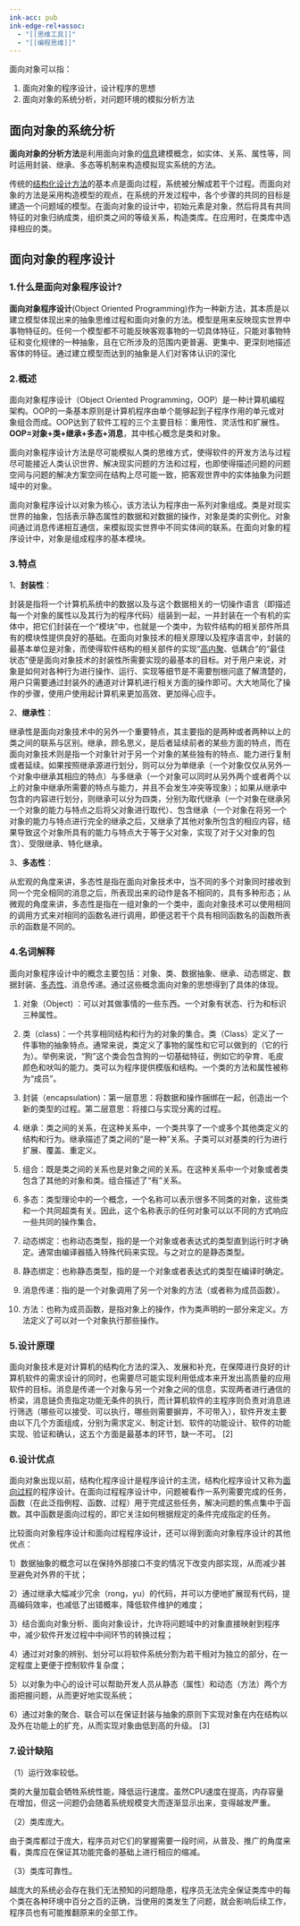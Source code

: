 ```yaml
---
ink-acc: pub
ink-edge-rel+assoc: 
  - "[[思维工具]]"
  - "[[编程思维]]"
---
```



面向对象可以指：

1. 面向对象的程序设计，设计程序的思想
2. 面向对象的系统分析，对问题环境的模拟分析方法


## 面向对象的系统分析

**面向对象的分析方法**是利用面向对象的[信息](https://zh.wikipedia.org/wiki/%E4%BF%A1%E6%81%AF "信息")建模概念，如实体、关系、属性等，同时运用封装、继承、多态等机制来构造模拟现实系统的方法。

传统的[结构化设计方法](https://zh.wikipedia.org/w/index.php?title=%E7%BB%93%E6%9E%84%E5%8C%96%E8%AE%BE%E8%AE%A1%E6%96%B9%E6%B3%95&action=edit&redlink=1 "结构化设计方法（页面不存在）")的基本点是面向过程，系统被分解成若干个过程。而面向对象的方法是采用构造模型的观点，在系统的开发过程中，各个步骤的共同的目标是建造一个问题域的模型。在面向对象的设计中，初始元素是对象，然后将具有共同特征的对象归纳成类，组织类之间的等级关系，构造类库。在应用时，在类库中选择相应的类。



## 面向对象的程序设计

### 1.什么是面向对象程序设计?

**面向对象程序设计**(Object Oriented Programming)作为一种新方法，其本质是以建立模型体现出来的抽象思维过程和面向对象的方法。模型是用来反映现实世界中事物特征的。任何一个模型都不可能反映客观事物的一切具体特征，只能对事物特征和变化规律的一种抽象，且在它所涉及的范围内更普遍、更集中、更深刻地描述客体的特征。通过建立模型而达到的抽象是人们对客体认识的深化

  

### 2.概述

面向对象程序设计（Object Oriented Programming，OOP）是一种计算机编程架构。OOP的一条基本原则是计算机程序由单个能够起到子程序作用的单元或对象组合而成。OOP达到了软件工程的三个主要目标：重用性、灵活性和扩展性。**OOP=对象+类+继承+多态+消息**，其中核心概念是类和对象。

面向对象程序设计方法是尽可能模拟人类的思维方式，使得软件的开发方法与过程尽可能接近人类认识世界、解决现实问题的方法和过程，也即使得描述问题的问题空间与问题的解决方案空间在结构上尽可能一致，把客观世界中的实体抽象为问题域中的对象。

面向对象程序设计以对象为核心，该方法认为程序由一系列对象组成。类是对现实世界的抽象，包括表示静态属性的数据和对数据的操作，对象是类的实例化。对象间通过消息传递相互通信，来模拟现实世界中不同实体间的联系。在面向对象的程序设计中，对象是组成程序的基本模块。

  

### 3.特点

1、**封装性**：

封装是指将一个计算机系统中的数据以及与这个数据相关的一切操作语言（即描述每一个对象的属性以及其行为的程序代码）组装到一起，一并封装在一个有机的实体中，把它们封装在一个“模块”中，也就是一个类中，为软件结构的相关部件所具有的模块性提供良好的基础。在面向对象技术的相关原理以及程序语言中，封装的最基本单位是对象，而使得软件结构的相关部件的实现“[高内聚](https://link.zhihu.com/?target=https%3A//baike.baidu.com/item/%25E9%25AB%2598%25E5%2586%2585%25E8%2581%259A/5296411)、低耦合”的“最佳状态”便是面向对象技术的封装性所需要实现的最基本的目标。对于用户来说，对象是如何对各种行为进行操作、运行、实现等细节是不需要刨根问底了解清楚的，用户只需要通过封装外的通道对计算机进行相关方面的操作即可。大大地简化了操作的步骤，使用户使用起计算机来更加高效、更加得心应手。

2、**继承性**：

继承性是面向对象技术中的另外一个重要特点，其主要指的是两种或者两种以上的类之间的联系与区别。继承，顾名思义，是后者延续前者的某些方面的特点，而在面向对象技术则是指一个对象针对于另一个对象的某些独有的特点、能力进行复制或者延续。如果按照继承源进行划分，则可以分为单继承（一个对象仅仅从另外一个对象中继承其相应的特点）与多继承（一个对象可以同时从另外两个或者两个以上的对象中继承所需要的特点与能力，并且不会发生冲突等现象）；如果从继承中包含的内容进行划分，则继承可以分为四类，分别为取代继承（一个对象在继承另一个对象的能力与特点之后将父对象进行取代）、包含继承（一个对象在将另一个对象的能力与特点进行完全的继承之后，又继承了其他对象所包含的相应内容，结果导致这个对象所具有的能力与特点大于等于父对象，实现了对于父对象的包含）、受限继承、特化继承。

3、**多态性**：

从宏观的角度来讲，多态性是指在面向对象技术中，当不同的多个对象同时接收到同一个完全相同的消息之后，所表现出来的动作是各不相同的，具有多种形态；从微观的角度来讲，多态性是指在一组对象的一个类中，面向对象技术可以使用相同的调用方式来对相同的函数名进行调用，即便这若干个具有相同函数名的函数所表示的函数是不同的。

  

### 4.名词解释

面向对象程序设计中的概念主要包括：对象、类、数据抽象、继承、动态绑定、数据封装、[多态性](https://link.zhihu.com/?target=https%3A//baike.baidu.com/item/%25E5%25A4%259A%25E6%2580%2581%25E6%2580%25A7)、消息传递。通过这些概念面向对象的思想得到了具体的体现。

1. 对象（Object) ：可以对其做事情的一些东西。一个对象有状态、行为和标识三种属性。

2. 类（class)：一个共享相同结构和行为的对象的集合。类（Class）定义了一件事物的抽象特点。通常来说，类定义了事物的属性和它可以做到的（它的行为）。举例来说，“狗”这个类会包含狗的一切基础特征，例如它的孕育、毛皮颜色和吠叫的能力。类可以为程序提供模版和结构。一个类的方法和属性被称为“成员”。

3. 封装（encapsulation)：第一层意思：将数据和操作捆绑在一起，创造出一个新的类型的过程。第二层意思：将接口与实现分离的过程。

4. 继承：类之间的关系，在这种关系中，一个类共享了一个或多个其他类定义的结构和行为。继承描述了类之间的“是一种”关系。子类可以对基类的行为进行扩展、覆盖、重定义。

5. 组合：既是类之间的关系也是对象之间的关系。在这种关系中一个对象或者类包含了其他的对象和类。组合描述了“有”关系。

6. 多态：类型理论中的一个概念，一个名称可以表示很多不同类的对象，这些类和一个共同超类有关。因此，这个名称表示的任何对象可以以不同的方式响应一些共同的操作集合。

7. 动态绑定：也称动态类型，指的是一个对象或者表达式的类型直到运行时才确定。通常由编译器插入特殊代码来实现。与之对立的是静态类型。

8. 静态绑定：也称静态类型，指的是一个对象或者表达式的类型在编译时确定。

9. 消息传递：指的是一个对象调用了另一个对象的方法（或者称为成员函数）。

10. 方法：也称为成员函数，是指对象上的操作，作为类声明的一部分来定义。方法定义了可以对一个对象执行那些操作。

  

### 5.设计原理  

面向对象技术是对计算机的结构化方法的深入、发展和补充，在保障进行良好的计算机软件的需求设计的同时，也需要尽可能实现利用低成本来开发出高质量的应用软件的目标。消息是传递一个对象与另一个对象之间的信息，实现两者进行通信的桥梁，消息链负责指定功能无条件的执行，而计算机软件的主程序则负责对消息进行筛选（哪些可以接受、可以执行，哪些则需要摒弃，不可带入），软件开发主要由以下几个方面组成，分别为需求定义、制定计划、软件的功能设计、软件的功能实现、验证和确认，这五个方面是最基本的环节，缺一不可。 \[2\]

  

### 6.设计优点  

面向对象出现以前，结构化程序设计是程序设计的主流，结构化程序设计又称为[面向过程](https://link.zhihu.com/?target=https%3A//baike.baidu.com/item/%25E9%259D%25A2%25E5%2590%2591%25E8%25BF%2587%25E7%25A8%258B)的程序设计。在面向过程程序设计中，问题被看作一系列需要完成的任务，函数（在此泛指例程、函数、过程）用于完成这些任务，解决问题的焦点集中于函数。其中函数是面向过程的，即它关注如何根据规定的条件完成指定的任务。

比较面向对象程序设计和面向过程程序设计，还可以得到面向对象程序设计的其他优点：

1）数据抽象的概念可以在保持外部接口不变的情况下改变内部实现，从而减少甚至避免对外界的干扰；

2）通过继承大幅减少冗余（rong，yu）的代码，并可以方便地扩展现有代码，提高编码效率，也减低了出错概率，降低软件维护的难度；

3）结合面向对象分析、面向对象设计，允许将问题域中的对象直接映射到程序中，减少软件开发过程中中间环节的转换过程；

4）通过对对象的辨别、划分可以将软件系统分割为若干相对为独立的部分，在一定程度上更便于控制软件复杂度；

5）以对象为中心的设计可以帮助开发人员从静态（属性）和动态（方法）两个方面把握问题，从而更好地实现系统；

6）通过对象的聚合、联合可以在保证封装与抽象的原则下实现对象在内在结构以及外在功能上的扩充，从而实现对象由低到高的升级。 \[3\]

  

### 7.设计缺陷  

（1）运行效率较低。

类的大量加载会牺牲系统性能，降低运行速度。虽然CPU速度在提高，内存容量在增加，但这一问题仍会随着系统规模变大而逐渐显示出来，变得越发严重。

（2）类库庞大。

由于类库都过于庞大，程序员对它们的掌握需要一段时间，从普及、推广的角度来看，类库应在保证其功能完备的基础上进行相应的缩减。

（3）类库可靠性。

越庞大的系统必会存在我们无法预知的问题隐患，程序员无法完全保证类库中的每个类在各种环境中百分之百的正确，当使用的类发生了问题，就会影响后续工作，程序员也有可能推翻原来的全部工作。
